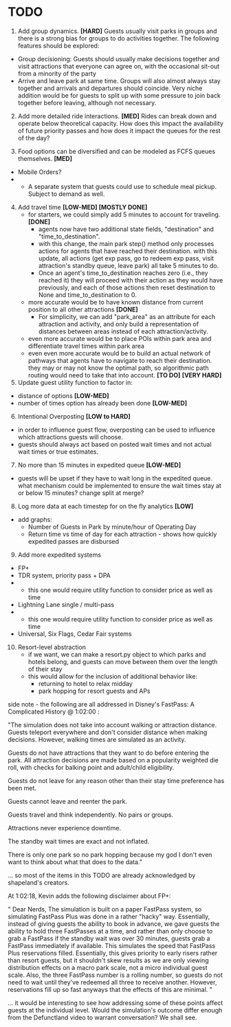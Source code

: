 # TODO

1. Add group dynamics. **[HARD]** Guests usually visit parks in groups and there is a strong bias for groups to do activities together.  The following features should be explored:
 - Group decisioning: Guests should usually make decisions together and visit attractions that everyone can agree on, with the occasional sit-out from a minority of the party
 - Arrive and leave park at same time.  Groups will also almost always stay together and arrivals and departures should coincide.  Very niche addition would be for guests to split up with some pressure to join back together before leaving, although not necessary.

2. Add more detailed ride interactions. **[MED]**  Rides can break down and operate below theoretical capacity.  How does this impact the availability of future priority passes and how does it impact the queues for the rest of the day?

3. Food options can be diversified and can be modeled as FCFS queues themselves. **[MED]**
 - Mobile Orders?
 - - A separate system that guests could use to schedule meal pickup.  Subject to demand as well.
    
4. Add travel time **[LOW-MED] [MOSTLY DONE]**
   - for starters, we could simply add 5 minutes to account for traveling.  **[DONE]**
     - agents now have two additional state fields, "destination" and "time_to_destination". 
     - with this change, the main park step() method only processes actions for agents that have reached their destination.  with this update, all actions (get exp pass, go to redeem exp pass, visit attraction's standby queue, leave park) all take 5 minutes to do.
     - Once an agent's time_to_destination reaches zero (i.e., they reached it) they will proceed with their action as they would have previously, and each of those actions then reset destination to None and time_to_destination to 0.
   - more accurate would be to have known distance from current position to all other attractions **[DONE]**
     - For simplicity, we can add "park_area" as an attribute for each attraction and activity, and only build a representation of distances between areas instead of each attraction/activity.
   - even more accurate would be to place POIs within park area and differentiate travel times within park area
   - even even more accurate would be to build an actual network of pathways that agents have to navigate to reach their destination.  they may or may not know the optimal path, so algorithmic path routing would need to take that into account.  **[TO DO]** **[VERY HARD]**
5. Update guest utility function to factor in:
- distance of options **[LOW-MED]**
- number of times option has already been done **[LOW-MED]**

6. Intentional Overposting **[LOW to HARD]**
- in order to influence guest flow, overposting can be used to influence which attractions guests will choose.
- guests should always act based on posted wait times and not actual wait times or true estimates.

7. No more than 15 minutes in expedited queue  **[LOW-MED]**
- guests will be upset if they have to wait long in the expedited queue. what mechanism could be implemented to ensure the wait times stay at or below 15 minutes? change split at merge?

8. Log more data at each timestep for on the fly analytics **[LOW]**
- add graphs:
  - Number of Guests in Park by minute/hour of Operating Day
  - Return time vs time of day for each attraction - shows how quickly expedited passes are disbursed

9. Add more expedited systems
- FP+
- TDR system, priority pass + DPA
- - this one would require utility function to consider price as well as time
- Lightning Lane single / multi-pass
- - this one would require utility function to consider price as well as time 
- Universal, Six Flags, Cedar Fair systems 
    
10. Resort-level abstraction
    - if we want, we can make a resort.py object to which parks and hotels belong, and guests can move between them over the length of their stay
    - this would allow for the inclusion of additional behavior like:
        - returning to hotel to relax midday
        - park hopping for resort guests and APs
    

side note - the following are all addressed in Disney's FastPass: A Complicated History @ 1:02:00 :

"The simulation does not take into account walking or attraction distance.
 Guests teleport everywhere and don't consider distance when making decisions.
 However, walking times are simulated as an activity.

 Guests do not have attractions that they want to do before entering the park.
 All attraction decisions are made based on a popularity weighted die roll, with checks
 for balking point and adult/child eligibility.
 
 Guests do not leave for any reason other than their stay time preference has been met.
 
 Guests cannot leave and reenter the park.
 
 Guests travel and think independently.  No pairs or groups.

 Attractions never experience downtime.

 The standby wait times are exact and not inflated.

 There is only one park so no park hopping because my god I don't even want to think about what that does to the data."
 
... so most of the items in this TODO are already acknowledged by shapeland's creators.

At 1:02:18, Kevin adds the following disclaimer about FP+:

"
Dear Nerds,
The simulation is built on a paper FastPass system, so simulating 
FastPass Plus was done in a rather "hacky" way.  Essentially, instead
of giving guests the ability to book in advance, we gave guests the
ability to hold three FastPasses at a time, and rather than only choose
to grab a FastPass if the standby wait was over 30 minutes, guests grab
a FastPass immediately if available.  This simulates the speed that
FastPass Plus reservations filled.  Essentially, this gives priority to early
risers rather than resort guests, but it shouldn't skew results as we
are only viewing distribution effects on a macro park scale, not a micro
individual guest scale.  Also, the three FastPass number is a
rolling number, so guests do not need to wait until they've redeemed
all three to receive another.  However, reservations fill up so fast anyways
that the effects of this are minimal.
"

... it would be interesting to see how addressing some of these points affect
guests at the individual level.  Would the simulation's outcome differ enough
from the Defunctland video to warrant conversation?  We shall see.

